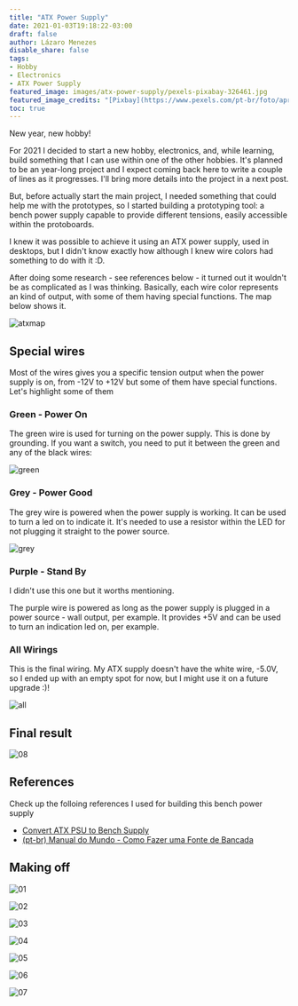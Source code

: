 ```yaml
---
title: "ATX Power Supply"
date: 2021-01-03T19:18:22-03:00
draft: false
author: Lázaro Menezes
disable_share: false
tags:
- Hobby
- Electronics
- ATX Power Supply
featured_image: images/atx-power-supply/pexels-pixabay-326461.jpg
featured_image_credits: "[Pixbay](https://www.pexels.com/pt-br/foto/aprendizado-de-maquina-atual-ciclo-circuito-326461/)"
toc: true
---
```


New year, new hobby!

For 2021 I decided to start a new hobby, electronics, and, while learning, build something that I can use within one of the other hobbies. It's planned to be an year-long project and I expect coming back here to write a couple of lines as it progresses. I'll bring more details into the project in a next post.

But, before actually start the main project, I needed something that could help me with the prototypes, so I started building a prototyping tool: a bench power supply capable to provide different tensions, easily accessible within the protoboards.

I knew it was possible to achieve it using an ATX power supply, used in desktops, but I didn't know exactly how although I knew wire colors had something to do with it :D. 

After doing some research - see references below - it turned out it wouldn't be as complicated as I was thinking. Basically, each wire color represents an kind of output, with some of them having special functions. The map below shows it.

![atxmap]

## Special wires

Most of the wires gives you a specific tension output when the power supply is on, from -12V to +12V but some of them have special functions. Let's highlight some of them

### Green - Power On

The green wire is used for turning on the power supply. This is done by grounding. If you want a switch, you need to put it between the green and any of the black wires:

![green]

### Grey - Power Good

The grey wire is powered when the power supply is working. It can be used to turn a led on to indicate it. It's needed to use a resistor within the LED for not plugging it straight to the power source.

![grey]

### Purple - Stand By

I didn't use this one but it worths mentioning. 

The purple wire is powered as long as the power supply is plugged in a power source - wall output, per example. It provides +5V and can be used to turn an indication led on, per example.


### All Wirings

This is the final wiring. My ATX supply doesn't have the white wire, -5.0V, so I ended up with an empty spot for now, but I might use it on a future upgrade :)!

![all]

## Final result

![08]

## References

Check up the folloing references I used for building this bench power supply

* [Convert ATX PSU to Bench Supply](https://www.electronics-tutorials.ws/blog/convert-atx-psu-to-bench-supply.html)
* [(pt-br) Manual do Mundo - Como Fazer uma Fonte de Bancada](https://www.youtube.com/watch?v=2Ou7MOVZeo4)

## Making off

![01]

![02]

![03]

![04]

![05]

![06]

![07]


[atxmap]:/images/atx-power-supply/atx-map.jpg "ATX power supply color map"
[green]:/images/atx-power-supply/green.jpg "Wiring the switch"
[grey]:/images/atx-power-supply/grey.jpg "Wiring the LED"
[all]:/images/atx-power-supply/all.jpg "All wired"

[01]:/images/atx-power-supply/01.jpg "Top design"
[02]:/images/atx-power-supply/02.jpg "Rear design"
[03]:/images/atx-power-supply/03.jpg "Bournes added"
[04]:/images/atx-power-supply/04.jpg "Cutting"
[05]:/images/atx-power-supply/05.jpg "ATX source fixed"
[06]:/images/atx-power-supply/06.jpg "Wiring"
[07]:/images/atx-power-supply/07.jpg "Top view with bournes, switch and LED"
[08]:/images/atx-power-supply/08.jpg "Final result"
